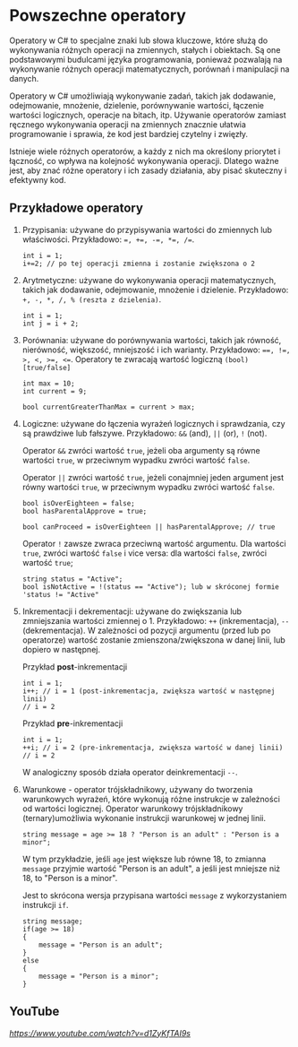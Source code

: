 # Powszechne operatory

Operatory w C# to specjalne znaki lub słowa kluczowe, które służą do wykonywania różnych operacji na zmiennych, stałych i obiektach. Są one podstawowymi budulcami języka programowania, ponieważ pozwalają na wykonywanie różnych operacji matematycznych, porównań i manipulacji na danych.

Operatory w C# umożliwiają wykonywanie zadań, takich jak dodawanie, odejmowanie, mnożenie, dzielenie, porównywanie wartości, łączenie wartości logicznych, operacje na bitach, itp. Używanie operatorów zamiast ręcznego wykonywania operacji na zmiennych znacznie ułatwia programowanie i sprawia, że kod jest bardziej czytelny i zwięzły.

Istnieje wiele różnych operatorów, a każdy z nich ma określony priorytet i łączność, co wpływa na kolejność wykonywania operacji. Dlatego ważne jest, aby znać różne operatory i ich zasady działania, aby pisać skuteczny i efektywny kod.

## Przykładowe operatory

1. Przypisania: używane do przypisywania wartości do zmiennych lub właściwości. Przykładowo: `=, +=, -=, *=, /=`.
    ```
    int i = 1;
    i+=2; // po tej operacji zmienna i zostanie zwiększona o 2
    ```

2. Arytmetyczne: używane do wykonywania operacji matematycznych, takich jak dodawanie, odejmowanie, mnożenie i dzielenie. Przykładowo: `+, -, *, /, % (reszta z dzielenia)`.

    ```
    int i = 1;
    int j = i + 2;
    ```

3. Porównania: używane do porównywania wartości, takich jak równość, nierówność, większość, mniejszość i ich warianty. Przykładowo: `==, !=, >, <, >=, <=`. Operatory te zwracają wartość logiczną `(bool) [true/false]`

    ```
    int max = 10;
    int current = 9;

    bool currentGreaterThanMax = current > max;
    ```

4. Logiczne: używane do łączenia wyrażeń logicznych i sprawdzania, czy są prawdziwe lub fałszywe. Przykładowo: `&&` (and), `||` (or), `!` (not).

    Operator `&&` zwróci wartość `true`, jeżeli oba argumenty są równe wartości `true`, w przeciwnym wypadku zwróci wartość `false`.


    Operator `||` zwróci wartość `true`, jeżeli conajmniej jeden argument jest równy wartości `true`, w przeciwnym wypadku zwróci wartość `false`.
    ```
    bool isOverEighteen = false;
    bool hasParentalApprove = true;

    bool canProceed = isOverEighteen || hasParentalApprove; // true
    ```
    Operator `!` zawsze zwraca przeciwną wartość argumentu. Dla wartości `true`, zwróci wartość `false` i vice versa: dla wartości `false`, zwróci wartość `true`;

    ```
    string status = "Active";
    bool isNotActive = !(status == "Active"); lub w skróconej formie 'status != "Active"

    ```


5. Inkrementacji i dekrementacji: używane do zwiększania lub zmniejszania wartości zmiennej o 1. Przykładowo: `++` (inkrementacja), `--` (dekrementacja). W zależności od pozycji argumentu (przed lub po operatorze) wartość zostanie zmienszona/zwiększona w danej linii, lub dopiero w następnej.

    Przykład **post**-inkrementacji
    ```
    int i = 1;
    i++; // i = 1 (post-inkrementacja, zwiększa wartość w następnej linii)
    // i = 2
    ```

    Przykład **pre**-inkrementacji
    ```
    int i = 1;
    ++i; // i = 2 (pre-inkrementacja, zwiększa wartość w danej linii)
    // i = 2
    ```

    W analogiczny sposób działa operator deinkrementacji `--`.

6. Warunkowe - operator trójskładnikowy, używany do tworzenia warunkowych wyrażeń, które wykonują różne instrukcje w zależności od wartości logicznej. Operator warunkowy trójskładnikowy (ternary)umożliwia wykonanie instrukcji warunkowej w jednej linii.

    ```
    string message = age >= 18 ? "Person is an adult" : "Person is a minor";
    ```
    W tym przykładzie, jeśli `age` jest większe lub równe 18, to zmianna `message` przyjmie wartość "Person is an adult", a jeśli jest mniejsze niż 18, to "Person is a minor".

    Jest to skrócona wersja przypisana wartości `message` z wykorzystaniem instrukcji `if`.
    ```
    string message;
    if(age >= 18)
    {
        message = "Person is an adult";
    }
    else
    {
        message = "Person is a minor";
    }
    ```




## YouTube

*https://www.youtube.com/watch?v=d1ZyKfTAI9s*